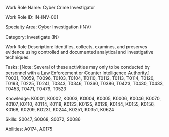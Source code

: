 Work Role Name: Cyber Crime Investigator

Work Role ID: IN-INV-001

Specialty Area: Cyber Investigation (INV)

Category: Investigate (IN)

Work Role Description: Identifies, collects, examines, and preserves evidence using controlled and
documented analytical and investigative techniques.

Tasks: [Note: Several of these activities may only to be conducted by personnel with a Law Enforcement or Counter Intelligence Authority.] T0031, T0059, T0096, T0103, T0104, T0110, T0112, T0113, T0114, T0120, T0193, T0225, T0241, T0343, T0346, T0360, T0386, T0423, T0430, T0433, T0453, T0471, T0479, T0523

Knowledge: K0001, K0002, K0003, K0004, K0005, K0006, K0046, K0070, K0107, K0110, K0114, K0118, K0123, K0125, K0128, K0144, K0155, K0156, K0168, K0209, K0231, K0244, K0251, K0351, K0624

Skills: S0047, S0068, S0072, S0086

Abilities: A0174, A0175
